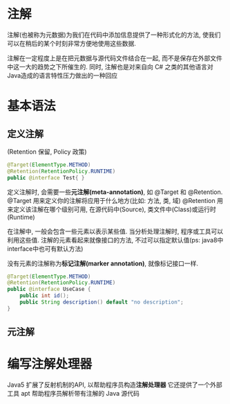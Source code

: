 # 注解

注解(也被称为元数据)为我们在代码中添加信息提供了一种形式化的方法,
使我们可以在稍后的某个时刻非常方便地使用这些数据.

注解在一定程度上是在把元数据与源代码文件结合在一起,
而不是保存在外部文件中这一大的趋势之下所催生的.
同时, 注解也是对来自向 C# 之类的其他语言对Java造成的语言特性压力做出的一种回应

# 基本语法

## 定义注解

(Retention 保留, Policy 政策)

```java
@Target(ElementType.METHOD)
@Retention(RetentionPolicy.RUNTIME)
public @interface Test{ }
```

定义注解时, 会需要一些**元注解(meta-annotation)**, 如 @Target 和 @Retention.
@Target 用来定义你的注解将应用于什么地方(比如: 方法, 类, 域)
@Retention 用来定义该注解在哪个级别可用, 在源代码中(Source), 类文件中(Class)或运行时(Runtime)

在注解中, 一般会包含一些元素以表示某些值. 当分析处理注解时, 程序或工具可以利用这些值.
注解的元素看起来就像接口的方法, 不过可以指定默认值(ps: java8中interface中也可有默认方法)

没有元素的注解称为**标记注解(marker annotation)**, 就像标记接口一样.

```java
@Target(ElementType.METHOD)
@Retention(RetentionPolicy.RUNTIME)
public @interface UseCase {
    public int id();
    public String description() default "no description";
}
```

## 元注解

# 编写注解处理器

Java5 扩展了反射机制的API, 以帮助程序员构造**注解处理器**
它还提供了一个外部工具 apt 帮助程序员解析带有注解的 Java 源代码



